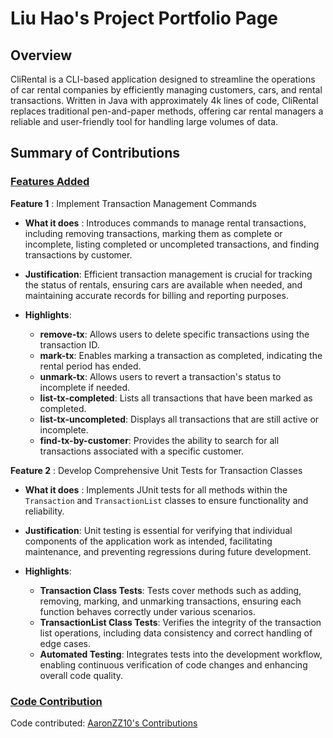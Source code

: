# Liu Hao's Project Portfolio Page

## Overview

CliRental is a CLI-based application designed to streamline the operations of car rental companies by efficiently managing customers, cars, and rental transactions. Written in Java with approximately 4k lines of code, CliRental replaces traditional pen-and-paper methods, offering car rental managers a reliable and user-friendly tool for handling large volumes of data.

## Summary of Contributions

### <u>Features Added</u>

**Feature 1** : Implement Transaction Management Commands

- **What it does** : Introduces commands to manage rental transactions, including removing transactions, marking them as complete or incomplete, listing completed or uncompleted transactions, and finding transactions by customer.

- **Justification**: Efficient transaction management is crucial for tracking the status of rentals, ensuring cars are available when needed, and maintaining accurate records for billing and reporting purposes.

- **Highlights**:
    - **remove-tx**: Allows users to delete specific transactions using the transaction ID.
    - **mark-tx**: Enables marking a transaction as completed, indicating the rental period has ended.
    - **unmark-tx**: Allows users to revert a transaction's status to incomplete if needed.
    - **list-tx-completed**: Lists all transactions that have been marked as completed.
    - **list-tx-uncompleted**: Displays all transactions that are still active or incomplete.
    - **find-tx-by-customer**: Provides the ability to search for all transactions associated with a specific customer.

**Feature 2** : Develop Comprehensive Unit Tests for Transaction Classes

- **What it does** : Implements JUnit tests for all methods within the `Transaction` and `TransactionList` classes to ensure functionality and reliability.

- **Justification**: Unit testing is essential for verifying that individual components of the application work as intended, facilitating maintenance, and preventing regressions during future development.

- **Highlights**:
    - **Transaction Class Tests**: Tests cover methods such as adding, removing, marking, and unmarking transactions, ensuring each function behaves correctly under various scenarios.
    - **TransactionList Class Tests**: Verifies the integrity of the transaction list operations, including data consistency and correct handling of edge cases.
    - **Automated Testing**: Integrates tests into the development workflow, enabling continuous verification of code changes and enhancing overall code quality.

### <u>Code Contribution</u>

Code contributed: [AaronZZ10's Contributions](https://nus-cs2113-ay2425s1.github.io/tp-dashboard/?search=aaronzz10&breakdown=true)